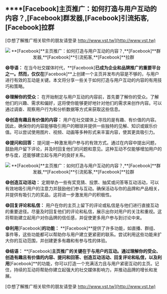 ## ****[Facebook]**主页推广：如何打造与用户互动的内容？,**[Facebook]**群发器,**[Facebook]**引流拓客,**[Facebook]**拉群**

[😍想了解推广相关软件的朋友请登录 http://www.vst.tw](http://www.vst.tw)

 <center><img src="https://vst.tw/MP4/tuiguang/png/5.png" alt="**[Facebook]**主页推广：如何打造与用户互动的内容？,**[Facebook]**群发器,**[Facebook]**引流拓客,**[Facebook]**拉群"></center>

**😄导语：**
在当今社交媒体时代，**[Facebook]**已成为企业和品牌推广的重要平台之一。然而，仅仅在**[Facebook]**上创建一个主页并发布内容是不够的，与用户进行有效的互动是关键。本文将分享一些关于如何打造与用户互动的内容的有用技巧和策略。

**😄理解你的受众：**
在开始制定与用户互动的内容前，首先要了解你的受众。了解他们的兴趣、需求和偏好，这将使你能够更好地针对他们的需求来创作内容。可以通过调查、观察用户行为和分析数据等方式来获取这些信息。

**😄创造有趣且有价值的内容：**
用户在社交媒体上寻找的是有趣、有价值的内容。因此，确保你的内容能够吸引用户的眼球并提供一些独特的见解、知识或娱乐价值。可以尝试使用图片、视频、动画等多种形式来丰富内容，使其更具吸引力。

**😄提问和回答：**
提问是一种激发用户参与的有效方式。通过在内容中提出问题，鼓励用户留下评论，并及时回复他们的问题和意见。这种互动不仅能够增加用户的参与度，还能够建立起与用户的良好关系。

 <center><img src="https://vst.tw/MP4/tuiguang/png/5.png" alt="**[Facebook]**主页推广：如何打造与用户互动的内容？,**[Facebook]**群发器,**[Facebook]**引流拓客,**[Facebook]**拉群"></center>

**😄创造互动活动：**
定期举办一些有奖竞猜、投票、抽奖或问答等互动活动，可以有效地吸引用户的注意力并鼓励他们参与互动。确保活动与你的品牌和产品相关，并提供有吸引力的奖品，这将进一步激发用户的积极性。

**😄回复评论和私信：**
用户在你的主页上留下的评论或私信是与他们进行直接互动的重要途径。尽量及时回复他们的评论和私信，展示出你对用户的关注和重视。这将帮助建立起用户对你品牌的信任感，并促使更多用户参与到讨论中来。

**😄利用**[Facebook]**的功能：**
**[Facebook]**提供了许多功能，如直播、群组、事件等，这些功能都可以帮助你与用户建立更紧密的联系。尝试利用这些功能来扩大你的互动范围，并创建更多有趣和有参与性的体验。

**😄结语：**
**[Facebook]**主页推广的关键在于与用户的互动。通过理解你的受众、创造有趣且有价值的内容、提问和回答、创造互动活动、回复评论和私信，以及利用**[Facebook]**的功能，你可以打造一个充满活力且与用户紧密互动的主页。记住，持续的互动将帮助你建立起强大的社交媒体影响力，并推动品牌的增长和发展。

[😍想了解推广相关软件的朋友请登录 http://www.vst.tw](http://www.vst.tw)



